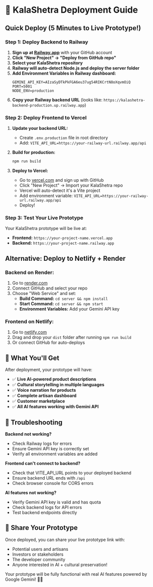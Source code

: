 # 🚀 KalaShetra Deployment Guide

## Quick Deploy (5 Minutes to Live Prototype!)

### Step 1: Deploy Backend to Railway

1. **Sign up at [Railway.app](https://railway.app)** with your GitHub account
2. **Click "New Project" → "Deploy from GitHub repo"**
3. **Select your KalaShetra repository**
4. **Railway will auto-detect Node.js and deploy the server folder**
5. **Add Environment Variables in Railway dashboard:**
   ```
   GEMINI_API_KEY=AIzaSyDTkPkFGA6eu37ug54RIKCrtN8oXqvmOiQ
   PORT=5001
   NODE_ENV=production
   ```
6. **Copy your Railway backend URL** (looks like: `https://kalashetra-backend-production.up.railway.app`)

### Step 2: Deploy Frontend to Vercel

1. **Update your backend URL:**
   - Create `.env.production` file in root directory
   - Add: `VITE_API_URL=https://your-railway-url.railway.app/api`

2. **Build for production:**
   ```bash
   npm run build
   ```

3. **Deploy to Vercel:**
   - Go to [vercel.com](https://vercel.com) and sign up with GitHub
   - Click "New Project" → Import your KalaShetra repo
   - Vercel will auto-detect it's a Vite project
   - Add environment variable: `VITE_API_URL=https://your-railway-url.railway.app/api`
   - Deploy!

### Step 3: Test Your Live Prototype

Your KalaShetra prototype will be live at:
- **Frontend:** `https://your-project-name.vercel.app`
- **Backend:** `https://your-project-name.railway.app`

## Alternative: Deploy to Netlify + Render

### Backend on Render:
1. Go to [render.com](https://render.com)
2. Connect GitHub and select your repo
3. Choose "Web Service" and set:
   - **Build Command:** `cd server && npm install`
   - **Start Command:** `cd server && npm start`
   - **Environment Variables:** Add your Gemini API key

### Frontend on Netlify:
1. Go to [netlify.com](https://netlify.com)
2. Drag and drop your `dist` folder after running `npm run build`
3. Or connect GitHub for auto-deploys

## 🎯 What You'll Get

After deployment, your prototype will have:
- ✅ **Live AI-powered product descriptions**
- ✅ **Cultural storytelling in multiple languages**
- ✅ **Voice narration for products**
- ✅ **Complete artisan dashboard**
- ✅ **Customer marketplace**
- ✅ **All AI features working with Gemini API**

## 🔧 Troubleshooting

**Backend not working?**
- Check Railway logs for errors
- Ensure Gemini API key is correctly set
- Verify all environment variables are added

**Frontend can't connect to backend?**
- Check that VITE_API_URL points to your deployed backend
- Ensure backend URL ends with `/api`
- Check browser console for CORS errors

**AI features not working?**
- Verify Gemini API key is valid and has quota
- Check backend logs for API errors
- Test backend endpoints directly

## 📱 Share Your Prototype

Once deployed, you can share your live prototype link with:
- Potential users and artisans
- Investors or stakeholders  
- The developer community
- Anyone interested in AI + cultural preservation!

Your prototype will be fully functional with real AI features powered by Google Gemini! 🎨✨
